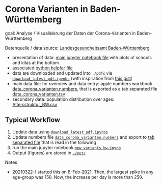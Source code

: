 # Corona Varianten in Baden-Württemberg

goal: Analyse / Visualisierung der Daten der Corona-Varianten in Baden-Württemberg

Datenquelle / data source: [Landesgesundheitsamt Baden-Württemberg](https://www.gesundheitsamt-bw.de/lga/DE/Fachinformationen/Infodienste_Newsletter/InfektNews/Seiten/Lagebericht_covid-19.aspx)

- presentation of data: [main jupyter notebook file](./new_variants_bw.ipynb) with plots of schools and kitas at the bottom
- associated [python helpfer file](./corona_variants_bw_helper.py)
- data are downloaded and updated into `./pdfs` via [`download_latest_pdf.ipynbs`](https://github.com/hydroclaus/corona_varianten_bw/blob/main/download_latest_pdf.ipynb) (with inspiration from [this gist](https://gist.github.com/elssar/5160757))
- main data file: for overview and data entry: apple numbers workbook [data_corona_varianten.numbers](./data/data_corona_varianten.numbers), that is exported as a tab separated file [data_corona_varianten.tsv](./data/data_corona_varianten.tsv)
- secondary data: population distribution over ages: [Altersstruktur_BW.csv](https://github.com/hydroclaus/corona_varianten_bw/blob/main/data/Altersstruktur_BW.csv)


## Typical Workflow

1. Update data using [`download_latest_pdf.ipynbs`](https://github.com/hydroclaus/corona_varianten_bw/blob/main/download_latest_pdf.ipynb)
2. Update numbers file [`data_corona_varianten.numbers`](./data/data_corona_varianten.numbers) and export to [tab separated file](https://github.com/hydroclaus/corona_varianten_bw/blob/main/data/data_corona_varianten.tsv) that is read in the following
3. run the main jupyter notebook [`new_variants_bw.ipynb`](./new_variants_bw.ipynb) 
4. Output (figures) are stored in [`./out/`](https://github.com/hydroclaus/corona_varianten_bw/tree/main/out)



Notes

- 20210322: I started this on 8-Feb-2021. Then, the largest spike in any age-group was 150. Now, the increase per day is more than 250.